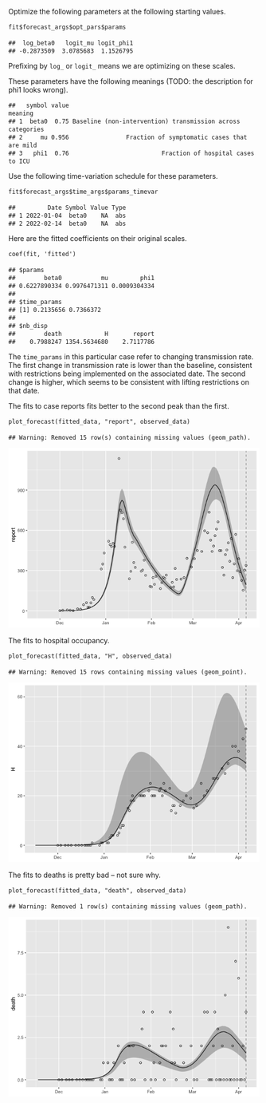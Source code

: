 Optimize the following parameters at the following starting values.

    fit$forecast_args$opt_pars$params

    ##  log_beta0   logit_mu logit_phi1 
    ## -0.2873509  3.0785683  1.1526795

Prefixing by `log_` or `logit_` means we are optimizing on these scales.

These parameters have the following meanings (TODO: the description for
phi1 looks wrong).

    ##   symbol value                                                    meaning
    ## 1  beta0  0.75 Baseline (non-intervention) transmission across categories
    ## 2     mu 0.956                Fraction of symptomatic cases that are mild
    ## 3   phi1  0.76                          Fraction of hospital cases to ICU

Use the following time-variation schedule for these parameters.

    fit$forecast_args$time_args$params_timevar

    ##         Date Symbol Value Type
    ## 1 2022-01-04  beta0    NA  abs
    ## 2 2022-02-14  beta0    NA  abs

Here are the fitted coefficients on their original scales.

    coef(fit, 'fitted')

    ## $params
    ##        beta0           mu         phi1 
    ## 0.6227890334 0.9976471311 0.0009304334 
    ## 
    ## $time_params
    ## [1] 0.2135656 0.7366372
    ## 
    ## $nb_disp
    ##        death            H       report 
    ##    0.7988247 1354.5634680    2.7117786

The `time_params` in this particular case refer to changing transmission
rate. The first change in transmission rate is lower than the baseline,
consistent with restrictions being implemented on the associated date.
The second change is higher, which seems to be consistent with lifting
restrictions on that date.

The fits to case reports fits better to the second peak than the first.

    plot_forecast(fitted_data, "report", observed_data)

    ## Warning: Removed 15 row(s) containing missing values (geom_path).

![](initial_model_files/figure-markdown_strict/unnamed-chunk-5-1.png)

The fits to hospital occupancy.

    plot_forecast(fitted_data, "H", observed_data)

    ## Warning: Removed 15 rows containing missing values (geom_point).

![](initial_model_files/figure-markdown_strict/unnamed-chunk-6-1.png)

The fits to deaths is pretty bad – not sure why.

    plot_forecast(fitted_data, "death", observed_data)

    ## Warning: Removed 1 row(s) containing missing values (geom_path).

![](initial_model_files/figure-markdown_strict/unnamed-chunk-7-1.png)

